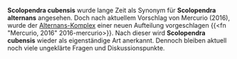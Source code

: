 **Scolopendra cubensis** wurde lange Zeit als Synonym für **Scolopendra alternans** angesehen. Doch nach aktuellem Vorschlag von Mercurio (2016), wurde der [Alternans-Komplex](/skolopender/taxonomie/alternans-komplex/) einer neuen Aufteilung vorgeschlagen {{<fn "Mercurio, 2016" 2016-mercurio>}}. Nach dieser wird **Scolopendra cubensis** wieder als eigenständige Art anerkannt. Dennoch bleiben aktuell noch viele ungeklärte Fragen und Diskussionspunkte.